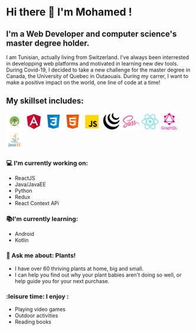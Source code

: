 # Hi there 👋 I'm Mohamed !

## I'm a Web Developer and computer science's master degree holder. 

I am Tunisian, actually living from Switzerland. 
I've always been interrested in developping web platforms and motivated in learning new dev tools.
During Covid-19, I decided to take a new challenge for the master degree in Canada, the University of Quebec in Outaouais.
During my carrer, I want to make a positive impact on the world, one line of code at a time! 

## My skillset includes:
![andro](/assets/andro.png) ![responsive design](/assets/angular.png) ![css](/assets/icons8-css3.png)  ![html](/assets/icons8-html-5.png)  ![js](/assets/icons8-javascript.png)  ![jquery](/assets/icons8-jquery.png)  ![sass](/assets/icons8-sass.png) ![react](/assets/icons8-react-native.png)  ![graphql](/assets/graphql.png) ![java](/assets/java_ee_logo_vert_v2.png)

### :computer: I'm currently working on:
- ReactJS
- Java/JavaEE
- Python
- Redux
- React Context APi
 
### :books:I'm currently learning: 

- Android
- Kotlin
 
###  :speech_balloon: Ask me about: Plants!
- I have over 60 thriving plants at home, big and small.
- I can help you find out why your plant babies aren't doing so well, or help guide you for your next purchase. 
 
### :leisure time: I enjoy :
- Playing video games
- Outdoor activities 
- Reading books

  

  
 

<!--
**therealsylaucoin/therealsylaucoin** is a ✨ _special_ ✨ repository because its `README.md` (this file) appears on your GitHub profile.
Here are some ideas to get you started:
- 🔭 I’m currently working on ...
- 🌱 I’m currently learning ...
- 👯 I’m looking to collaborate on ...
- 🤔 I’m looking for help with ...
- 💬 Ask me about ...
- 📫 How to reach me: ...
- 😄 Pronouns: ...
- ⚡ Fun fact: ...
 ![responsive design](/assets/icons8-responsive-100.png)

-->
